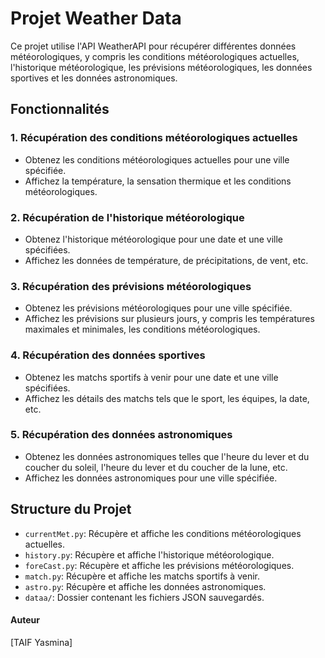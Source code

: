 # Projet Weather Data
Ce projet utilise l'API WeatherAPI pour récupérer différentes données météorologiques, y compris les conditions météorologiques actuelles, l'historique météorologique, les prévisions météorologiques, les données sportives et les données astronomiques.

## Fonctionnalités

### 1. Récupération des conditions météorologiques actuelles

- Obtenez les conditions météorologiques actuelles pour une ville spécifiée.
- Affichez la température, la sensation thermique et les conditions météorologiques.

### 2. Récupération de l'historique météorologique

- Obtenez l'historique météorologique pour une date et une ville spécifiées.
- Affichez les données de température, de précipitations, de vent, etc.

### 3. Récupération des prévisions météorologiques

- Obtenez les prévisions météorologiques pour une ville spécifiée.
- Affichez les prévisions sur plusieurs jours, y compris les températures maximales et minimales, les conditions météorologiques.

### 4. Récupération des données sportives

- Obtenez les matchs sportifs à venir pour une date et une ville spécifiées.
- Affichez les détails des matchs tels que le sport, les équipes, la date, etc.

### 5. Récupération des données astronomiques

- Obtenez les données astronomiques telles que l'heure du lever et du coucher du soleil, l'heure du lever et du coucher de la lune, etc.
- Affichez les données astronomiques pour une ville spécifiée.

## Structure du Projet

- `currentMet.py`: Récupère et affiche les conditions météorologiques actuelles.
- `history.py`: Récupère et affiche l'historique météorologique.
- `foreCast.py`: Récupère et affiche les prévisions météorologiques.
- `match.py`: Récupère et affiche les matchs sportifs à venir.
- `astro.py`: Récupère et affiche les données astronomiques.
- `dataa/`: Dossier contenant les fichiers JSON sauvegardés.

#### Auteur

[TAIF Yasmina]